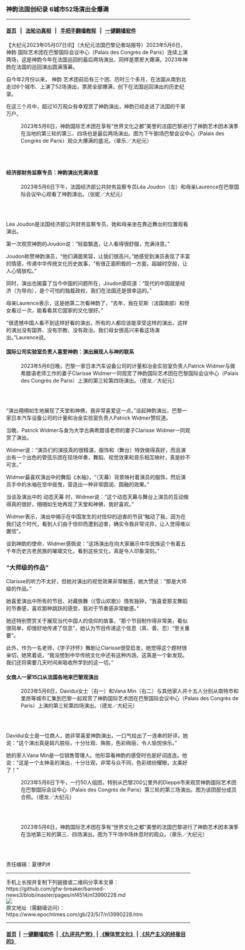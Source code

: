 ### 神韵法国创纪录 6城市52场演出全爆满
------------------------

#### [首页](https://github.com/gfw-breaker/banned-news3/blob/master/README.md) &nbsp;&nbsp;|&nbsp;&nbsp; [法轮功真相](https://github.com/begood0513/basic/blob/master/README.md)  &nbsp;&nbsp;|&nbsp;&nbsp; [手把手翻墙教程](https://github.com/gfw-breaker/guides/wiki)  &nbsp;&nbsp;|&nbsp;&nbsp; [一键翻墙软件](https://github.com/gfw-breaker/nogfw/blob/master/README.md)  



<div><p>
 【大纪元2023年05月07日讯】（大纪元法国巴黎记者站报导）2023年5月6日，
 <ok href="https://www.epochtimes.com/gb/tag/%E7%A5%9E%E9%9F%B5.html">
  神韵
 </ok>
 国际艺术团在巴黎国际会议中心（Palais des Congrès de Paris）连续上演两场，这是神韵今年在法国巡回的最后两场演出，同样是票房大爆满，2023年神韵在法国的巡回演出圆满落幕。
</p>
<p>
 自今年2月份以来，
 <ok href="https://www.epochtimes.com/gb/tag/%E7%A5%9E%E9%9F%B5.html">
  神韵
 </ok>
 艺术团前后有三个团、历时三个多月，在法国从南到北走过6个城市、上演了52场演出，票房全部爆满，创下在法国巡回演出的历史纪录。
</p>
<p>
 在这三个月中，超过10万观众有幸观赏了神韵演出，神韵已经走进了法国的千家万户。
</p>
<figure aria-describedby="caption-attachment-13990230" class="wp-caption aligncenter" id="attachment_13990230" style="width: 600px">
 <ok href="https://i.epochtimes.com/assets/uploads/2023/05/id13990230-230506133215100101.jpg" target="_blank">
  <img alt="" class="size-large wp-image-13990230" src="https://i.epochtimes.com/assets/uploads/2023/05/id13990230-230506133215100101-600x400.jpg" title=""/>
 </ok>
 <br/><figcaption class="wp-caption-text" id="caption-attachment-13990230">
  2023年5月6日，神韵国际艺术团在享有“世界文化之都”美誉的法国巴黎进行了神韵艺术团本演季在当地的第三轮的第三、四场也是最后两场演出。图为下午剧场巴黎会议中心（Palais des Congrès de Paris）观众大爆满的盛况。（章乐／大纪元）
 </figcaption><br/>
</figure><br/>
<h4>
 经济部财务监察专员：神韵演出充满诗意
</h4>
<figure aria-describedby="caption-attachment-13990231" class="wp-caption aligncenter" id="attachment_13990231" style="width: 600px">
 <ok href="https://i.epochtimes.com/assets/uploads/2023/05/id13990231-230506123746100101.jpg" target="_blank">
  <img alt="" class="size-large wp-image-13990231" src="https://i.epochtimes.com/assets/uploads/2023/05/id13990231-230506123746100101-600x400.jpg" title=""/>
 </ok>
 <br/><figcaption class="wp-caption-text" id="caption-attachment-13990231">
  2023年5月6日下午，法国经济部公共财务监察专员Léa Joudon（左）和母亲Laurence在巴黎国际会议中心观看了神韵演出。（张妮／大纪元）
 </figcaption><br/>
</figure><br/>
<p>
 Léa Joudon是法国经济部公共财务监察专员，她和母亲坐在靠近舞台的位置观看演出。
</p>
<p>
 第一次观赏神韵的Joudon说：“轻盈飘逸，让人看得很舒服，充满诗意。”
</p>
<p>
 Joudon称赞神韵演员，“他们满面笑容，让我们很高兴。”她感受到演员表现了丰富的情感，传递中华传统文化历史故事，“有很正面积极的一方面，超越时空般，让人心情放松。”
</p>
<p>
 同时，演出也揭露了当今中国的问题所在，Joudon感叹道：“现代的中国就是经济（为导向），是个可怕的独裁政权，我们在法国还是很幸运的。”
</p>
<p>
 母亲Laurence表示，这是她第二次看神韵了，“去年，我在尼斯（法国南部）和侄女看过一次，能看看其它国家的文化很好。”
</p>
<p>
 “很遗憾中国人看不到这样好看的演出，所有的人都应该能享受这样的演出，这样的演出没有国界、没有宗教、没有政治。我们母女很高兴来看这场演出。”Laurence说。
</p>
<h4>
 国际公司实验室负责人喜爱神韵：演出展现人与神的联系
</h4>
<figure aria-describedby="caption-attachment-13990232" class="wp-caption aligncenter" id="attachment_13990232" style="width: 600px">
 <ok href="https://i.epochtimes.com/assets/uploads/2023/05/id13990232-230506172517100615.jpg" target="_blank">
  <img alt="" class="size-large wp-image-13990232" src="https://i.epochtimes.com/assets/uploads/2023/05/id13990232-230506172517100615-600x400.jpg" title=""/>
 </ok>
 <br/><figcaption class="wp-caption-text" id="caption-attachment-13990232">
  2023年5月6日晚，巴黎一家日本汽车设备公司的计量和冶金实验室负责人Patrick Widmer与做希腊语老师工作的妻子Clarisse Widmer一同观赏了神韵国际艺术团在巴黎国际会议中心（Palais des Congrès de Paris）上演的第三轮第四场演出。（德龙／大纪元）
 </figcaption><br/>
</figure><br/>
<p>
 “演出栩栩如生地展现了天堂和神佛，我非常喜爱这一点。”谈起神韵演出，巴黎一家日本汽车设备公司的计量和冶金实验室负责人Patrick Widmer赞叹道。
</p>
<p>
 当晚，Patrick Widmer与身为大学古典希腊语老师的妻子Clarisse Widmer一同观赏了演出。
</p>
<p>
 Widmer说：“演员们的演技真的很精湛，服饰和（舞台）特效做得真好，而且演出有一个出色的管弦乐团在现场伴奏，舞蹈、视觉效果和音乐相互映衬，真是妙不可言。”
</p>
<p>
 Widmer最喜欢演出中的舞蹈《水袖》，“（天幕）背景映衬着演员的服饰，然后演员手中的水袖在空中摇曳，营造出一种非常圆润、圆融的效果。”
</p>
<p>
 当谈及演出中的
 <ok href="https://www.epochtimes.com/gb/tag/%E5%8A%A8%E6%80%81%E5%A4%A9%E5%B9%95.html">
  动态天幕
 </ok>
 时，Widmer说：“这个动态天幕与舞台上演员的互动做得真的很好，栩栩如生地再现了天堂和神佛，我好喜欢。”
</p>
<p>
 Widmer表示，演出中揭示在中国发生的对信仰的迫害的节目“触动了我，因为在我们这个时代，看到人们由于信仰而遭到迫害，确实令我非常诧异，让人觉得难以置信”。
</p>
<p>
 谈到神韵的使命，Widmer感佩说：“这场演出在向大家展示中华民族这个有着五千年历史古老民族的璀璨文化，看到这些文化，真是令人印象深刻。”
</p>
<h3>
 “大师级的作品”
</h3>
<p>
 Clarisse的听力不太好，但她对演出的视觉效果非常敏感，她大赞说：“那是大师级的作品。”
</p>
<p>
 她喜爱演出中所有的节目，对藏族舞（《雪山欢歌》）情有独钟，“我喜爱那支舞蹈的节奏感，喜欢那种跳跃的感受，我对于节奏感非常敏感。”
</p>
<p>
 她还特别赞赏关于展现当代中国人的信仰的故事，“那个节目制作得非常美，看似很简单，却很好地传递了信息”，她认为节目传递这个信息（真、善、忍）“至关重要”。
</p>
<p>
 此外，作为一名老师，《学子抒怀》舞剧让Clarisse很受启发，她觉得这个题材很亲切，她笑着说，“我没想到中华传统文化中还有这种内涵，这真是一个新发现。我们还将需要几天时间来吸收所学到的这一切。”
</p>
<h4>
 女商人一家15口从法国各地来巴黎观演出
</h4>
<figure aria-describedby="caption-attachment-13990233" class="wp-caption aligncenter" id="attachment_13990233" style="width: 600px">
 <ok href="https://i.epochtimes.com/assets/uploads/2023/05/id13990233-230506172523100615.jpg" target="_blank">
  <img alt="" class="size-large wp-image-13990233" src="https://i.epochtimes.com/assets/uploads/2023/05/id13990233-230506172523100615-600x400.jpg" title=""/>
 </ok>
 <br/><figcaption class="wp-caption-text" id="caption-attachment-13990233">
  2023年5月6日，Davidui女士（右一）和Vana Min（右二）与其他家人共十五人分别从南特市和里昂等城市汇集到巴黎一起观赏了神韵国际艺术团在巴黎国际会议中心（Palais des Congrès de Paris）上演的第三轮第四场演出。（德龙／大纪元）
 </figcaption><br/>
</figure><br/>
<p>
 Davidui女士是一位商人，她非常喜爱神韵演出，一口气给出了一连串的好评。她说：“这个演出真是超凡脱俗，十分壮观、殊胜，色彩绚丽，令人愉悦快乐。”
</p>
<p>
 她的家人Vana Min是一位销售管理人。他形容看神韵的感受时也是好词连连。他说：“这是一个太神圣的演出，十分壮观，非常与众不同，色彩缤纷耀眼，太美好了！”
</p>
<figure aria-describedby="caption-attachment-13990234" class="wp-caption aligncenter" id="attachment_13990234" style="width: 600px">
 <ok href="https://i.epochtimes.com/assets/uploads/2023/05/id13990234-230506123132100101.jpg" target="_blank">
  <img alt="" class="size-large wp-image-13990234" src="https://i.epochtimes.com/assets/uploads/2023/05/id13990234-230506123132100101-600x400.jpg" title=""/>
 </ok>
 <br/><figcaption class="wp-caption-text" id="caption-attachment-13990234">
  2023年5月6日下午，一行50人组团，特别从巴黎200公里外的Dieppe市来观赏神韵国际艺术团在巴黎国际会议中心（Palais des Congrès de Paris）第三轮的第三场演出。图为该团部分成员合照。（德龙／大纪元）
 </figcaption><br/>
</figure><br/>
<figure aria-describedby="caption-attachment-13990235" class="wp-caption aligncenter" id="attachment_13990235" style="width: 600px">
 <ok href="https://i.epochtimes.com/assets/uploads/2023/05/id13990235-230506134045100101.jpg" target="_blank">
  <img alt="" class="size-large wp-image-13990235" src="https://i.epochtimes.com/assets/uploads/2023/05/id13990235-230506134045100101-600x400.jpg" title=""/>
 </ok>
 <br/><figcaption class="wp-caption-text" id="caption-attachment-13990235">
  2023年5月6日，神韵国际艺术团在享有“世界文化之都”美誉的法国巴黎进行了神韵艺术团本演季在当地第三轮的第三、四场演出。图为下午场中场休息时的观众。（章乐／大纪元）
 </figcaption><br/>
</figure><br/>
<p>
 责任编辑：夏律旳#
</p>
</div>
<hr/>
手机上长按并复制下列链接或二维码分享本文章：<br/>
https://github.com/gfw-breaker/banned-news3/blob/master/pages/nf4514/n13990228.md <br/>
<a href='https://github.com/gfw-breaker/banned-news3/blob/master/pages/nf4514/n13990228.md'><img src='https://github.com/gfw-breaker/banned-news3/blob/master/pages/nf4514/n13990228.md.png'/></a> <br/>
原文地址（需翻墙访问）：https://www.epochtimes.com/gb/23/5/7/n13990228.htm


------------------------
#### [首页](https://github.com/gfw-breaker/banned-news3/blob/master/README.md) &nbsp;|&nbsp; [一键翻墙软件](https://github.com/gfw-breaker/nogfw/blob/master/README.md) &nbsp;| [《九评共产党》](https://github.com/gfw-breaker/9ping.md/blob/master/README.md#九评之一评共产党是什么) | [《解体党文化》](https://github.com/gfw-breaker/jtdwh.md/blob/master/README.md) | [《共产主义的终极目的》](https://github.com/gfw-breaker/gczydzjmd.md/blob/master/README.md)


<img src='http://gfw-breaker.win/banned-news3/pages/nf4514/n13990228.md' width='0px' height='0px'/>